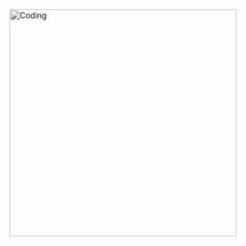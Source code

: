  <img align="right" alt="Coding" width="400" src="https://piskel-imgstore-b.appspot.com/img/20b0b3a6-8114-11ed-a234-8fa77ee6295d.gif">
 
